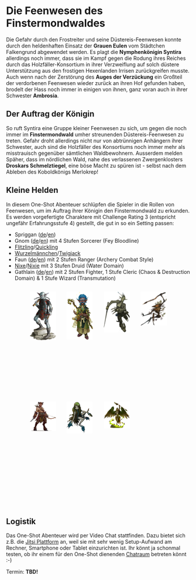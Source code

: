 # Die Feenwesen des Finstermondwaldes

Die Gefahr durch den Frostreiter und seine Düstereis-Feenwesen konnte durch den heldenhaften Einsatz der **Grauen Eulen** vom Städtchen Falkengrund abgewendet werden.
Es plagt die **Nymphenkönigin Syntira** allerdings noch immer, dass sie im Kampf gegen die Rodung ihres Reiches durch das Holzfäller-Konsortium in ihrer Verzweiflung auf solch düstere Unterstützung aus den frostigen Hexenlanden Irrisen zurückgreifen musste.
Auch wenn nach der Zerstörung des **Auges der Verzückung** ein Großteil der verdorbenen Feenwesen wieder zurück an ihren Hof gefunden haben, brodelt der Hass noch immer in einigen von ihnen, ganz voran auch in ihrer Schwester **Ambrosia**.

## Der Auftrag der Königin

So ruft Syntira eine Gruppe kleiner Feenwesen zu sich, um gegen die noch immer im **Finstermondwald** umher streunenden Düstereis-Feenwesen zu treten.
Gefahr droht allerdings nicht nur von abtrünnigen Anhängern ihrer Schwester, auch sind die Holzfäller des Konsortiums noch immer mehr als misstrauisch gegenüber sämtlichen Waldbewohnern.
Ausserdem melden Späher, dass im nördlichen Wald, nahe des verlassenen Zwergenklosters **Droskars Schmelztiegel**, eine böse Macht zu spüren ist - selbst nach dem Ableben des Koboldkönigs Merlokrep!

## Kleine Helden

In diesem One-Shot Abenteuer schlüpfen die Spieler in die Rollen von Feenwesen, um im Auftrag ihrer Königin den Finstermondwald zu erkunden.
Es werden vorgefertigte Charaktere mit Challenge Rating 3 (entspricht ungefähr Erfahrungsstufe 4) gestellt, die gut in so ein Setting passen:

* Spriggan ([de](http://prd.5footstep.de/MonsterhandbuchII/Spriggan)/[en](https://www.d20pfsrd.com/bestiary/monster-listings/humanoids/spriggan/))
* Gnom ([de](http://prd.5footstep.de/NSCKompendium/Grundklassen/Hexenmeister/BefleckterHexenmeister)/[en](https://www.d20pfsrd.com/bestiary/npc-s/npcs-cr-3/tainted-sorcerer-gnome-sorcerer-4/)) mit 4 Stufen Sorcerer (Fey Bloodline)
* [Flitzling](http://prd.5footstep.de/MonsterhandbuchII/Flitzling)/[Quickling](https://www.d20pfsrd.com/bestiary/monster-listings/fey/quickling/)
* [Wurzelmännchen](http://prd.5footstep.de/MonsterhandbuchII/Wurzelmaennchen)/[Twigjack](https://www.d20pfsrd.com/bestiary/monster-listings/fey/twigjack/)
* Faun ([de](http://prd.5footstep.de/MonsterhandbuchIII/Faun)/[en](https://www.d20pfsrd.com/bestiary/monster-listings/fey/faun/)) mit 2 Stufen Ranger (Archery Combat Style)
* [Nixe](http://prd.5footstep.de/MonsterhandbuchIII/Nixe)/[Nixie](https://www.d20pfsrd.com/bestiary/monster-listings/fey/nixie/) mit 3 Stufen Druid (Water Domain)
* Gathlain ([de](http://prd.5footstep.de/MonsterhandbuchIV/Gathlain)/[en](https://www.d20pfsrd.com/bestiary/monster-listings/fey/gathlain/)) mit 2 Stufen Fighter, 1 Stufe Cleric (Chaos & Destruction Domain) & 1 Stufe Wizard (Transmutation)

<style>
.container { 
    display: grid;
    grid-template-rows: 300px 300px; 
    grid-template-columns: 25% 25% 25% 25%; 
    width: 80%;
    text-align: center;
    margin-left: auto;
    margin-right: auto;
}

.container div {
    margin: 15px;
}
</style>

<div class="container">
    <div><a href="pcs/spriggan.html"><img src="pcs/spriggan.png"></a></div>
    <div><a href="pcs/gnome.html"><img src="pcs/gnome.png"></a></div>
    <div><a href="pcs/quickling.html"><img src="pcs/quickling.png"></a></div>
    <div><a href="pcs/twigjack.html"><img src="pcs/twigjack.png"></a></div>
    <div><a href="pcs/faun.html"><img src="pcs/faun.png"></a></div>
    <div><a href="pcs/nixie.html"><img src="pcs/nixie.png"></a></div>
    <div><a href="pcs/gathlain.html"><img src="pcs/gathlain.png"></a></div>
</div>

## Logistik

Das One-Shot Abenteuer wird per Video Chat stattfinden. Dazu bietet sich z.B. die [Jitsi Plattform](https://meet.jit.si/) an, weil sie mit sehr wenig Setup-Aufwand am Rechner, Smartphone oder Tablet einzurichten ist.
Ihr könnt ja schonmal testen, ob ihr einem für den One-Shot dienenden [Chatraum](https://meet.jit.si/SyntirasFeenwesen) betreten könnt :-)

Termin: **TBD!**
